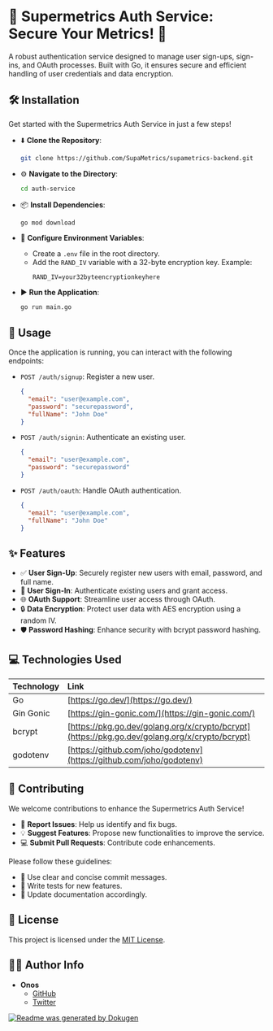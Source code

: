# **🔑 Supermetrics Auth Service: Secure Your Metrics! 🚀**

A robust authentication service designed to manage user sign-ups, sign-ins, and OAuth processes. Built with Go, it ensures secure and efficient handling of user credentials and data encryption.

## 🛠️ Installation

Get started with the Supermetrics Auth Service in just a few steps!

- ⬇️ **Clone the Repository**:
  ```bash
  git clone https://github.com/SupaMetrics/supametrics-backend.git
  ```

- ⚙️ **Navigate to the Directory**:
  ```bash
  cd auth-service
  ```

- 📦 **Install Dependencies**:
  ```bash
  go mod download
  ```

- 📝 **Configure Environment Variables**:
  - Create a `.env` file in the root directory.
  - Add the `RAND_IV` variable with a 32-byte encryption key. Example:
    ```
    RAND_IV=your32byteencryptionkeyhere
    ```

- ▶️ **Run the Application**:
  ```bash
  go run main.go
  ```

## 🚀 Usage

Once the application is running, you can interact with the following endpoints:

- `POST /auth/signup`: Register a new user.
  ```json
  {
    "email": "user@example.com",
    "password": "securepassword",
    "fullName": "John Doe"
  }
  ```

- `POST /auth/signin`: Authenticate an existing user.
  ```json
  {
    "email": "user@example.com",
    "password": "securepassword"
  }
  ```

- `POST /auth/oauth`: Handle OAuth authentication.
  ```json
  {
    "email": "user@example.com",
    "fullName": "John Doe"
  }
  ```

## ✨ Features

- ✅ **User Sign-Up**: Securely register new users with email, password, and full name.
- 🔑 **User Sign-In**: Authenticate existing users and grant access.
- 🌐 **OAuth Support**: Streamline user access through OAuth.
- 🔒 **Data Encryption**: Protect user data with AES encryption using a random IV.
- 🛡️ **Password Hashing**: Enhance security with bcrypt password hashing.

## 💻 Technologies Used

| Technology      | Link                                  |
| :---------------- | :------------------------------------ |
| Go              | [https://go.dev/](https://go.dev/)   |
| Gin Gonic       | [https://gin-gonic.com/](https://gin-gonic.com/) |
| bcrypt          | [https://pkg.go.dev/golang.org/x/crypto/bcrypt](https://pkg.go.dev/golang.org/x/crypto/bcrypt) |
| godotenv        | [https://github.com/joho/godotenv](https://github.com/joho/godotenv) |

## 🤝 Contributing

We welcome contributions to enhance the Supermetrics Auth Service!

- 🐛 **Report Issues**: Help us identify and fix bugs.
- 💡 **Suggest Features**: Propose new functionalities to improve the service.
- 💻 **Submit Pull Requests**: Contribute code enhancements.

Please follow these guidelines:

- 📝 Use clear and concise commit messages.
- 🧪 Write tests for new features.
- 📖 Update documentation accordingly.

## 📜 License

This project is licensed under the [MIT License](LICENSE).

## 🧑‍💻 Author Info

- **Onos**
  - [GitHub](github.com/yourgithub)
  - [Twitter](twitter.com/yourtwitter)

[![Readme was generated by Dokugen](https://img.shields.io/badge/Readme%20was%20generated%20by-Dokugen-brightgreen)](https://www.npmjs.com/package/dokugen)
